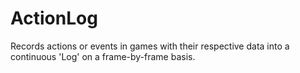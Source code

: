 # ActionLog
Records actions or events in games with their respective data into a continuous 'Log' on a frame-by-frame basis. 
